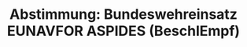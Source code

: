 ---
abstimmung:
  abstimmung: 3
  bundestagssitzung: 155
  datum: 23. Februar 2024
  legislaturperiode: 20
categories:
- Todo
data:
- title: Abstimmungsergebnis 20240223_3.pdf
  url: /res/2025-btw/abstimmungsergebnisse/20240223_3.pdf
- title: Abstimmungsergebnis 20240223_3_xls.xlsx
  url: /res/2025-btw/abstimmungsergebnisse/20240223_3_xls.xlsx
- title: Abstimmungsergebnis 20240223_3_xls.csv
  url: /res/2025-btw/abstimmungsergebnisse_csv/20240223_3_xls.csv
documents:
- local: /res/2025-btw/drucksachen/2010347.pdf
  summary: '### Antrag der Bundesregierung: Beteiligung bewaffneter deutscher Streitkräfte
    an EUNAVFOR ASPIDES


    Der Antrag der Bundesregierung befürwortet die Beteiligung deutscher Streitkräfte
    an der EU-geführten Operation EUNAVFOR ASPIDES zur Sicherung der Schifffahrt im
    Roten Meer und angrenzenden Gewässern.  Die Beteiligung soll auf völkerrechtlicher
    Grundlage erfolgen und ist auf maximal 700 Soldatinnen und Soldaten begrenzt.



    **Kernpunkte und Ziele:**


    * Zustimmung zur Beteiligung an EUNAVFOR ASPIDES

    * Schutz der Schifffahrt und Sicherheit des Seeverkehrs

    * Beitrag zur Stabilität in der Region

    * Einsatz von bis zu 700 Soldatinnen und Soldaten

    * Einhaltung des Völkerrechts'
  title: Drucksache 20/10347
  url: https://dserver.bundestag.de/btd/20/103/2010347.pdf
- local: /res/2025-btw/drucksachen/2010424.pdf
  summary: '### Beschlussempfehlung und Bericht des Auswärtigen Ausschusses


    Die Bundesregierung beantragt die Beteiligung deutscher Streitkräfte an der EU-geführten
    Operation EUNAVFOR ASPIDES zur Sicherung der Schifffahrt im Roten Meer und angrenzenden
    Gewässern.  Bis zu 700 Soldatinnen und Soldaten sollen bis Februar 2025 eingesetzt
    werden.


    **Kernpunkte und Ziele:**


    * Beteiligung an EUNAVFOR ASPIDES

    * Schutz der Schifffahrt vor Huthi-Angriffen

    * Sicherung der internationalen Handelswege

    * Einsatz von bis zu 700 Soldaten bis Februar 2025'
  title: Drucksache 20/10424
  url: https://dserver.bundestag.de/btd/20/104/2010424.pdf
ergebnis:
  AfD:
    enthaltung: 4
    gesamt: 78
    ja: 38
    nein: 3
    nichtabgegeben: 33
    ungueltig: 0
  BSW:
    enthaltung: 0
    gesamt: 10
    ja: 0
    nein: 5
    nichtabgegeben: 5
    ungueltig: 0
  Bündnis 90/Die Grünen:
    enthaltung: 0
    gesamt: 118
    ja: 100
    nein: 1
    nichtabgegeben: 17
    ungueltig: 0
  CDU/CSU:
    enthaltung: 0
    gesamt: 196
    ja: 142
    nein: 0
    nichtabgegeben: 54
    ungueltig: 0
  Die Linke:
    enthaltung: 0
    gesamt: 28
    ja: 0
    nein: 20
    nichtabgegeben: 8
    ungueltig: 0
  FDP:
    enthaltung: 0
    gesamt: 92
    ja: 81
    nein: 0
    nichtabgegeben: 11
    ungueltig: 0
  Fraktionslos:
    enthaltung: 0
    gesamt: 6
    ja: 1
    nein: 0
    nichtabgegeben: 5
    ungueltig: 0
  SPD:
    enthaltung: 0
    gesamt: 207
    ja: 176
    nein: 2
    nichtabgegeben: 29
    ungueltig: 0
layout: abstimmung
links:
- title: Link zu bundestag.de
  url: https://www.bundestag.de/parlament/plenum/abstimmung/abstimmung?id=905
preview: 'Deutscher Bundestag


  155. Sitzung des Deutschen Bundestages

  am Freitag, 23. Februar 2024


  Endgültiges Ergebnis der Namentlichen Abstimmung Nr. 3


  Beschlussempfehlung des Auswärtigen Ausschusses (3. Ausschuss)

  zu dem Antrag der Bundesregierung

  Beteiligung bewaffneter deutscher Streitkräfte an der durch die Europäische Union

  geführten Operation EUNAVFOR ASPIDES

  - Drucksache 20/10347 und 20/10424 -'
tags:
- Todo
title: 'Abstimmung: Bundeswehreinsatz EUNAVFOR ASPIDES (BeschlEmpf)'
---